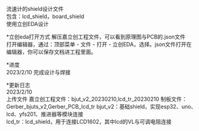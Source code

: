 流速计的shield设计文件  
包含：lcd_shield，board_shield  
使用立创EDA设计  

*立创eda打开方式
解压嘉立创工程文件，可以看到原理图与PCB的.json文件  
打开编辑器，通过：顶部菜单 - 文件 - 打开 - 立创EDA，选择。json文件打开在编辑器，你可以保存文档进工程里面。

*进度   
2023/2/10  完成设计与焊接  

*更新日志  
2023/2/10  
上传文件  嘉立创工程文件：bjut_v2_20230210,lcd_tr_20230210  制板文件：Gerber_bjuts_v2,Gerber_PCB_lcd_tr
bjut_v2：基础shield，实现esp32、uno、lcd、yfs201、推进器等模块连接  
lcd_tr：lcd_shield，用于连接LCD1602，其中lcd的VL与可调电阻连接
